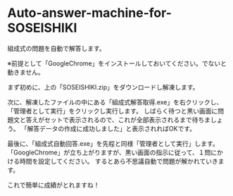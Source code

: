 # Auto-answer-machine-for-SOSEISHIKI
組成式の問題を自動で解答します。

※前提として「GoogleChrome」をインストールしておいてください。でないと動きません。

まず初めに、上の「SOSEISHIKI.zip」をダウンロードし解凍します。

次に、解凍したファイルの中にある「組成式解答取得.exe」を右クリックし、「管理者として実行」をクリックし実行します。
しばらく待つと黒い画面に問題文と答えがセットで表示されるので、これが全部表示されるまで待ちましょう。
「解答データの作成に成功しました」と表示されればOKです。

最後に、「組成式自動回答.exe」を先程と同様「管理者として実行」します。
「GoogleChrome」が立ち上がりますが、黒い画面の指示に従って、１問にかける時間を設定してください。
するとあら不思議自動で問題が解かれていきます。

これで簡単に成績がとれますね！
